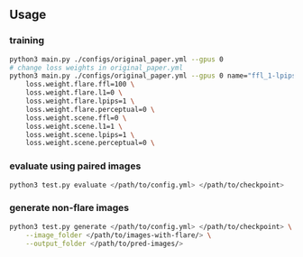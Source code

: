 
## Usage

### training

```bash
python3 main.py ./configs/original_paper.yml --gpus 0
# change loss weights in original_paper.yml
python3 main.py ./configs/original_paper.yml --gpus 0 name="ffl_1-lpips_1|l1_1-lpips_1" \
    loss.weight.flare.ffl=100 \
    loss.weight.flare.l1=0 \
    loss.weight.flare.lpips=1 \
    loss.weight.flare.perceptual=0 \
    loss.weight.scene.ffl=0 \
    loss.weight.scene.l1=1 \
    loss.weight.scene.lpips=1 \
    loss.weight.scene.perceptual=0 \
```

### evaluate using paired images

```bash
python3 test.py evaluate </path/to/config.yml> </path/to/checkpoint>
```

### generate non-flare images

```bash
python3 test.py generate </path/to/config.yml> </path/to/checkpoint> \
    --image_folder </path/to/images-with-flare/> \
    --output_folder </path/to/pred-images/>
```